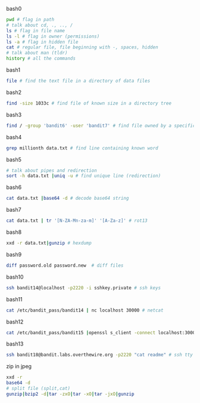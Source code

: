 bash0
```bash
pwd # flag in path
# talk about cd, ., .., /
ls # flag in file name
ls -l # flag in owner (permissions)
ls -a # flag in hidden file
cat # regular file, file beginning with -, spaces, hidden
# talk about man (tldr)
history # all the commands
```

bash1
```bash
file # find the text file in a directory of data files
```

bash2
```bash
find -size 1033c # find file of known size in a directory tree
```

bash3
```bash
find / -group 'bandit6' -user 'bandit7' # find file owned by a specific group and execute it
```

bash4
```bash
grep millionth data.txt # find line containing known word
```

bash5
```bash
# talk about pipes and redirection
sort -h data.txt |uniq -u # find unique line (redirection)
```

bash6
```bash
cat data.txt |base64 -d # decode base64 string
```

bash7
```bash
cat data.txt | tr '[N-ZA-Mn-za-m]' '[A-Za-z]' # rot13
```

bash8
```bash
xxd -r data.txt|gunzip # hexdump
```

bash9
```bash
diff password.old password.new  # diff files
```

bash10
```bash
ssh bandit14@localhost -p2220 -i sshkey.private # ssh keys
```

bash11
```bash
cat /etc/bandit_pass/bandit14 | nc localhost 30000 # netcat
```

bash12
```bash
cat /etc/bandit_pass/bandit15 |openssl s_client -connect localhost:30001 -ign_eof # ssl netcat
```

bash13
```bash
ssh bandit18@bandit.labs.overthewire.org -p2220 "cat readme" # ssh tty disabled
```

zip in jpeg
```bash
xxd -r
base64 -d
# split file (split,cat)
gunzip|bzip2 -d|tar -zxO|tar -xO|tar -jxO|gunzip
```